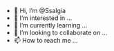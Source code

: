 - 👋 Hi, I’m @Ssalgia
- 👀 I’m interested in ...
- 🌱 I’m currently learning ...
- 💞️ I’m looking to collaborate on ...
- 📫 How to reach me ...

<!---
Ssalgia/Ssalgia is a ✨ special ✨ repository because its `README.md` (this file) appears on your GitHub profile.
You can click the Preview link to take a look at your changes.
--->

